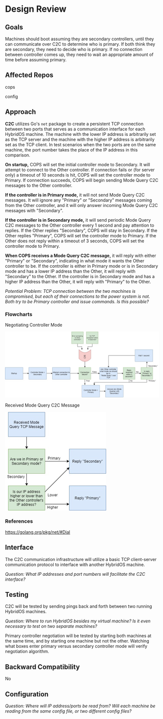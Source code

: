 # Design Review

## Goals
Machines should boot assuming they are secondary controllers, until they can communicate over C2C to determine who is primary. If both think they are secondary, they need to decide who is primary. If no connection between controller comes up, they need to wait an appropriate amount of time before assuming primary.

## Affected Repos
cops

config

## Approach
**C2C** utilizes Go's `net` package to create a persistent TCP connection between two ports that serves as a communication interface for each HybridOS machine. The machine with the lower IP address is arbitrarily set as the TCP server and the machine with the higher IP address is arbitrarily set as the TCP client. In test scenarios when the two ports are on the same machine, the port number takes the place of the IP address in this comparison.

**On startup,** COPS will set the initial controller mode to Secondary. It will attempt to connect to the Other controller. If connection fails or (for server only) a timeout of 10 seconds is hit, COPS will set the controller mode to Primary. If connection succeeds, COPS will begin sending Mode Query C2C messages to the Other controller.

**If the controller is in Primary mode,** it will not send Mode Query C2C messages. It will ignore any "Primary" or "Secondary" messages coming from the Other controller, and it will only answer incoming Mode Query C2C messages with "Secondary".

**If the controller is in Secondary mode,** it will send periodic Mode Query C2C messages to the Other controller every 1 second and pay attention to replies. If the Other replies "Secondary", COPS will stay in Secondary. If the Other replies "Primary", COPS will set the controller mode to Primary. If the Other does not reply within a timeout of 3 seconds, COPS will set the controller mode to Primary.

**When COPS receives a Mode Query C2C message,** it will reply with either "Primary" or "Secondary", indicating in what mode it wants the Other controller to be. If the controller is either in Primary mode or is in Secondary mode and has a lower IP address than the Other, it will reply with "Secondary" to the Other. If the controller is in Secondary mode and has a higher IP address than the Other, it will reply with "Primary" to the Other.

_Potential Problem: TCP connection between the two machines is compromised, but each of their connections to the power system is not. Both try to be Primary controller and issue commands. Is this possible?_

### Flowcharts
Negotiating Controller Mode

![](../Flowcharts/ModeNegotiation.jpg)

Received Mode Query C2C Message

![](../Flowcharts/ModeQuery.jpg)

### References
https://golang.org/pkg/net/#Dial

## Interface
The C2C communication infrastructure will utilize a basic TCP client-server communication protocol to interface with another HybridOS machine.

_Question: What IP addresses and port numbers will facilitate the C2C interface?_

## Testing
C2C will be tested by sending pings back and forth between two running HybridOS machines.

_Question: Where to run HybridOS besides my virtual machine? Is it even necessary to test on two separate machines?_

Primary controller negotiation will be tested by starting both machines at the same time, and by starting one machine but not the other. Watching what boxes enter primary versus secondary controller mode will verify negotiation algorithm.

## Backward Compatibility
No

## Configuration
_Question: Where will IP address/ports be read from? Will each machine be reading from the same config file, or two different config files?_